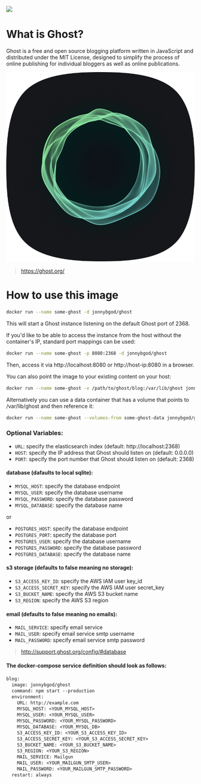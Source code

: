 [![](https://badge.imagelayers.io/jonnybgod/ghost:latest.svg)](https://imagelayers.io/?images=jonnybgod/ghost:latest)

# What is Ghost?
Ghost is a free and open source blogging platform written in JavaScript and distributed under the MIT License, designed to simplify the process of online publishing for individual bloggers as well as online publications.

![alt text](https://raw.githubusercontent.com/docker-library/docs/c5b6d94dc8f0557925ab37ca43141c0efc5cc363/ghost/logo.png "Ghost logo")

> https://ghost.org/


# How to use this image

```bash
docker run --name some-ghost -d jonnybgod/ghost
```

This will start a Ghost instance listening on the default Ghost port of 2368.

If you'd like to be able to access the instance from the host without the container's IP, standard port mappings can be used:

```bash
docker run --name some-ghost -p 8080:2368 -d jonnybgod/ghost
```

Then, access it via http://localhost:8080 or http://host-ip:8080 in a browser.

You can also point the image to your existing content on your host:

```bash
docker run --name some-ghost -v /path/to/ghost/blog:/var/lib/ghost jonnybgod/ghost
```

Alternatively you can use a data container that has a volume that points to /var/lib/ghost and then reference it:

```bash
docker run --name some-ghost --volumes-from some-ghost-data jonnybgod/ghost
```

### Optional Variables:
* `URL`: specify the elasticsearch index (default: http://localhost:2368)
* `HOST`: specify the IP address that Ghost should listen on (default: 0.0.0.0)
* `PORT`: specify the port number that Ghost should listen on (default: 2368)

#### database (dafaults to local sqlite):
* `MYSQL_HOST`: specify the database endpoint
* `MYSQL_USER`: specify the database username
* `MYSQL_PASSWORD`: specify the database password
* `MYSQL_DATABASE`: specify the database name

or

* `POSTGRES_HOST`: specify the database endpoint
* `POSTGRES_PORT`: specify the database port
* `POSTGRES_USER`: specify the database username
* `POSTGRES_PASSWORD`: specify the database password
* `POSTGRES_DATABASE`: specify the database name

#### s3 storage (defaults to false meaning no storage):
* `S3_ACCESS_KEY_ID`: specify the AWS IAM user key_id
* `S3_ACCESS_SECRET_KEY`: specify the AWS IAM user secret_key
* `S3_BUCKET_NAME`: specify the AWS S3 bucket name
* `S3_REGION`: specify the AWS S3 region

#### email (defaults to false meaning no emails):
* `MAIL_SERVICE`: specify email service
* `MAIL_USER`: specify email service smtp username
* `MAIL_PASSWORD`: specify email service smtp password

> http://support.ghost.org/config/#database

#### The docker-compose service definition should look as follows:

```yalm
blog:
  image: jonnybgod/ghost
  command: npm start --production
  environment:
    URL: http://example.com
    MYSQL_HOST: <YOUR_MYSQL_HOST>
    MYSQL_USER: <YOUR_MYSQL_USER>
    MYSQL_PASSWORD: <YOUR_MYSQL_PASSWORD>
    MYSQL_DATABASE: <YOUR_MYSQL_DB>
    S3_ACCESS_KEY_ID: <YOUR_S3_ACCESS_KEY_ID>
    S3_ACCESS_SECRET_KEY: <YOUR_S3_ACCESS_SECRET_KEY>
    S3_BUCKET_NAME: <YOUR_S3_BUCKET_NAME>
    S3_REGION: <YOUR_S3_REGION>
    MAIL_SERVICE: Mailgun
    MAIL_USER: <YOUR_MAILGUN_SMTP_USER>
    MAIL_PASSWORD: <YOUR_MAILGUN_SMTP_PASSWORD>
  restart: always
```
